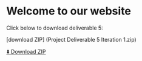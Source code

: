 # Welcome to our website

Click below to download deliverable 5:

[download ZIP] (Project Deliverable 5 Iteration 1.zip)

<a class="download-btn" href="{{ '/ProjectDeliverable5Iteration1.zip' | relative_url }}" download>
  ⬇️ Download ZIP
</a>
